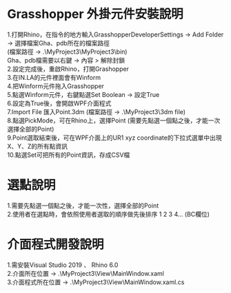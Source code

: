 # Grasshopper 外掛元件安裝說明  
  
1.打開Rhino，在指令的地方輸入GrasshopperDeveloperSettings -> Add Folder ->  選擇檔案Gha、pdb所在的檔案路徑  
  (檔案路徑 -> .\MyProject3\MyProject3\bin)  
  Gha、pdb檔需要以右鍵 -> 內容 > 解除封鎖     
2.設定完成後，重啟Rhino，打開Grashopper  
3.在IN.LA的元件裡面會有Winform  
4.把Winform元件拖入Grasshopper  
5.點選Winform元件，右鍵點選Set Boolean -> 設定True    
6.設定為True後，會開啟WPF介面程式  
7.Import File 匯入Point.3dm (檔案路徑 -> .\MyProject3\3dm file)  
8.點選PickMode，可在Rhino上，選擇Point (需要先點選一個點之後，才能一次選擇全部的Point)  
9.Point選取結束後，可在WPF介面上的UR1 xyz coordinate的下拉式選單中出現X、Y、Z的所有點資訊  
10.點選Set可把所有的Point資訊，存成CSV檔  
  
# 選點說明  
1.需要先點選一個點之後，才能一次性，選擇全部的Point  
2.使用者在選點時，會依照使用者選取的順序做先後排序 1 2 3 4... (BC欄位)  
  
# 介面程式開發說明  
1.需安裝Visual Studio 2019 、 Rhino 6.0  
2.介面所在位置 -> .\MyProject3\View\MainWindow.xaml  
3.介面程式所在位置 -> .\MyProject3\View\MainWindow.xaml.cs  
